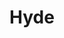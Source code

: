 ---
# Featured tags need to have either the `list` or `grid` layout (PRO only).
layout: grid

# The title of the tag's page.
title: Hyde

# The name of the tag, used in a post's front matter (e.g. tags: [<slug>]).
slug: hyde

# (Optional) Write a short (~150 characters) description of this featured tag.
description: >
  This is a featured category, which have their own page. This is a Hyde test.
  Check out `_featured_tags/example.md` to learn how to create your own.

# (Optional) You can disable grouping posts by date.
no_groups: true

# Exclude this example category from the sitemap.
# DON'T USE THIS SETTING IN YOUR CATEGORIES!
sitemap: false
---